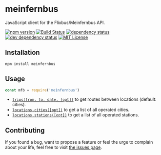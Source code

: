 # meinfernbus

JavaScript client for the Flixbus/Meinfernbus API.

[![npm version](https://img.shields.io/npm/v/meinfernbus.svg)](https://www.npmjs.com/package/meinfernbus)
[![Build Status](https://travis-ci.org/juliuste/meinfernbus.svg?branch=master)](https://travis-ci.org/juliuste/meinfernbus)
[![dependency status](https://img.shields.io/david/juliuste/meinfernbus.svg)](https://david-dm.org/juliuste/meinfernbus)
[![dev dependency status](https://img.shields.io/david/dev/juliuste/meinfernbus.svg)](https://david-dm.org/juliuste/meinfernbus#info=devDependencies)
[![MIT License](https://img.shields.io/badge/license-MIT-black.svg)](https://opensource.org/licenses/MIT)

## Installation

```shell
npm install meinfernbus
```

## Usage

```javascript
const mfb = require('meinfernbus')
```

- [`trips(from, to, date, [opt])`](docs/trips.md) to get routes between locations (default: cities).
- [`locations.cities([opt])`](docs/locations.cities.md) to get a list of all operated cities.
- [`locations.stations([opt])`](docs/locations.stations.md) to get a list of all operated stations.


## Contributing

If you found a bug, want to propose a feature or feel the urge to complain about your life, feel free to visit [the issues page](https://github.com/juliuste/meinfernbus/issues).